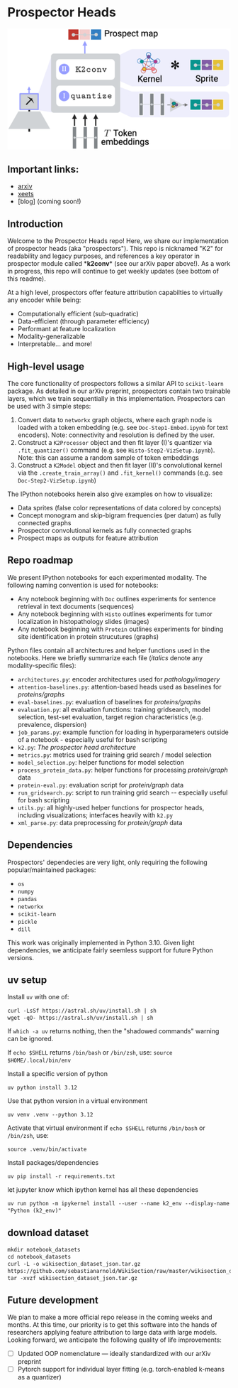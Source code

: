# Prospector Heads
![Prospector_pipeline](assets/prospect.png "Prospector head")

## Important links:  
- [arxiv](https://arxiv.org/abs/2402.11729)
- [xeets](https://x.com/gmachiraju/status/1759984360185573846?s=20)   
- [blog] (coming soon!)

## Introduction
Welcome to the Prospector Heads repo! Here, we share our implementation of prospector heads (aka "prospectors"). This repo is nicknamed "K2" for readability and legacy purposes, and references a key operator in prospector module called \***k2conv**\* (see our arXiv paper above!). As a work in progress, this repo will continue to get weekly updates (see bottom of this readme).  

At a high level, prospectors offer feature attribution capabilties to virtually any encoder while being:
- Computationally efficient (sub-quadratic)
- Data-efficient (through parameter efficiency)
- Performant at feature localization
- Modality-generalizable
- Interpretable... and more!

## High-level usage
The core functionality of prospectors follows a similar API to `scikit-learn` package. As detailed in our arXiv preprint, prospectors contain two trainable layers, which we train sequentially in this implementation. Prospectors can be used with 3 simple steps:

1. Convert data to `networkx` graph objects, where each graph node is loaded with a token embedding (e.g. see `Doc-Step1-Embed.ipynb` for text encoders). Note: connectivity and resolution is defined by the user.
2. Construct a `K2Processor` object and then fit layer (I)'s quantizer via `.fit_quantizer()` command (e.g. see `Histo-Step2-VizSetup.ipynb`). Note: this can assume a random sample of token embeddings
3. Construct a `K2Model` object and then fit layer (II)'s convolutional kernel via the `.create_train_array()` and `.fit_kernel()` commands (e.g. see `Doc-Step2-VizSetup.ipynb`)

The IPython notebooks herein also give examples on how to visualize:
- Data sprites (false color representations of data colored by concepts)
- Concept monogram and skip-bigram frequencies (per datum) as fully connected graphs
- Prospector convolutional kernels as fully connected graphs
- Prospect maps as outputs for feature attribution

## Repo roadmap
We present IPython notebooks for each experimented modality. The following naming convention is used for notebooks:
- Any notebook beginning with `Doc` outlines experiments for sentence retrieval in text documents (sequences)
- Any notebook beginning with `Histo` outlines experiments for tumor localization in histopathology slides (images)
- Any notebook beginning with `Protein` outlines experiments for binding site identification in protein strucutures (graphs)

Python files contain all architectures and helper functions used in the notebooks. Here we briefly summarize each file (*italics* denote any modality-specific files):
- `architectures.py`: encoder architectures used for *pathology/imagery*
- `attention-baselines.py`: attention-based heads used as baselines for *proteins/graphs*
- `eval-baselines.py`: evaluation of baselines for *proteins/graphs*
- `evaluation.py`: all evaluation functions: training gridsearch, model selection, test-set evaluation, target region characteristics (e.g. prevalence, dispersion)
- `job_params.py`: example function for loading in hyperparameters outside of a notebook - especially useful for bash scripting
- `k2.py`: *The prospector head architecture*
- `metrics.py`: metrics used for training grid search / model selection
- `model_selection.py`: helper functions for model selection
- `process_protein_data.py`: helper functions for processing *protein/graph* data
- `protein-eval.py`: evaluation script for *protein/graph* data
- `run_gridsearch.py`: script to run training grid search -- especially useful for bash scripting
- `utils.py`: all highly-used helper functions for prospector heads, including visualizations; interfaces heavily with `k2.py`
- `xml_parse.py`: data preprocessing for *protein/graph* data


## Dependencies
Prospectors' dependecies are very light, only requiring the following popular/maintained packages:
- `os`
- `numpy`
- `pandas`
- `networkx`
- `scikit-learn`
- `pickle`
- `dill`

This work was originally implemented in Python 3.10. Given light dependencies, we anticipate fairly seemless support for future Python versions. 

## uv setup

Install `uv` with one of:
```
curl -LsSf https://astral.sh/uv/install.sh | sh
wget -qO- https://astral.sh/uv/install.sh | sh
```

If `which -a uv` returns nothing, then the "shadowed commands" warning can be ignored.

If `echo $SHELL` returns `/bin/bash` or `/bin/zsh`, use: `source $HOME/.local/bin/env` 

Install a specific version of python
```
uv python install 3.12
```

Use that python version in a virtual environment
```
uv venv .venv --python 3.12
```

Activate that virtual environment
if `echo $SHELL` returns `/bin/bash` or `/bin/zsh`, use: 
```
source .venv/bin/activate
```

Install packages/dependencies 
```
uv pip install -r requirements.txt
```

let jupyter know which ipython kernel has all these dependencies
```
uv run python -m ipykernel install --user --name k2_env --display-name "Python (k2_env)"

```

## download dataset

```
mkdir notebook_datasets
cd notebook_datasets
curl -L -o wikisection_dataset_json.tar.gz https://github.com/sebastianarnold/WikiSection/raw/master/wikisection_dataset_json.tar.gz
tar -xvzf wikisection_dataset_json.tar.gz
```


## Future development
We plan to make a more official repo release in the coming weeks and months. At this time, our priority is to get this software into the hands of researchers applying feature attribution to large data with large models. Looking forward, we anticipate the following quality of life improvements:

- [ ] Updated OOP nomenclature — ideally standardized with our arXiv preprint
- [ ] Pytorch support for individual layer fitting (e.g. torch-enabled k-means as a quantizer)